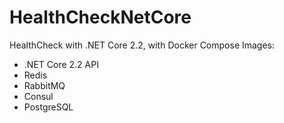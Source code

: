 # HealthCheckNetCore
HealthCheck with .NET Core 2.2, with Docker Compose Images:

- .NET Core 2.2 API
- Redis
- RabbitMQ
- Consul
- PostgreSQL
